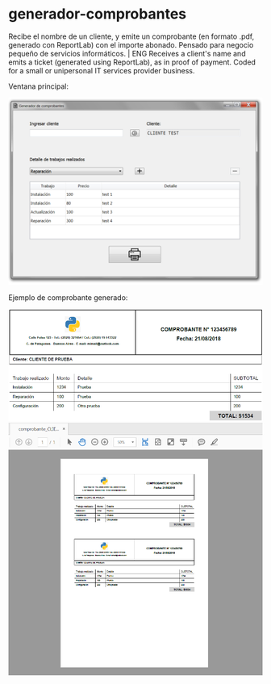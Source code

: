 # generador-comprobantes
Recibe el nombre de un cliente, y emite un comprobante (en formato .pdf, generado con ReportLab) con el importe abonado. Pensado para negocio pequeño de servicios informáticos. | ENG Receives a client's name and emits a ticket (generated using ReportLab), as in proof of payment. Coded for a small or unipersonal IT services provider business.

Ventana principal:

![Alt text](https://raw.githubusercontent.com/blueautomatic/generador-comprobantes/master/ejemplo_mainwindow.png)

Ejemplo de comprobante generado:

![Alt text](https://raw.githubusercontent.com/blueautomatic/generador-comprobantes/master/ejemplo_comprobante_generado1.png)
![Alt text](https://raw.githubusercontent.com/blueautomatic/generador-comprobantes/master/ejemplo_comprobante_generado2.png)
